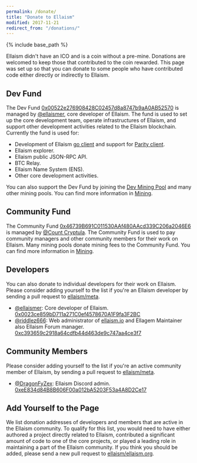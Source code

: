 ```yaml
---
permalink: /donate/
title: "Donate to Ellaism"
modified: 2017-11-21
redirect_from: "/donations/"
---
```


{% include base_path %}


Ellaism didn't have an ICO and is a coin without a pre-mine. Donations are welcomed to keep those that contributed to the coin rewarded. This page was set up so that you can donate to some people who have contributed code either directly or indirectly to Ellaism.

## Dev Fund

The Dev Fund [0x00522e276908428C02457d8a8747b9aA0AB52570](https://explorer.ellaism.org/addr/0x00522e276908428C02457d8a8747b9aA0AB52570) is managed by [@ellaismer](https://github.com/ellaismer), core developer of Ellaism. The fund is used to set up the core development team, operate infrastructures of Ellaism, and support other development activities related to the Ellaism blockchain. Currently the fund is used for:

* Development of Ellaism [go client](https://github.com/ellaism/go-ellaism) and support for [Parity client](https://github.com/ellaism/parity-config).
* Ellaism explorer.
* Ellaism public JSON-RPC API.
* BTC Relay.
* Ellaism Name System (ENS).
* Other core development activities.

You can also support the Dev Fund by joining the [Dev Mining Pool](https://pool.ellaism.org) and many other mining pools. You can find more information in [Mining](/mining/).

## Community Fund

The Community Fund [0x46739B691C011530AAf480AAcd339C206a2046E6](https://explorer.ellaism.org/addr/0x46739B691C011530AAf480AAcd339C206a2046E6) is managed by [@Count Cryptula](https://twitter.com/talesfmthcrypto). The Community Fund is used to pay community managers and other community members for their work on Ellaism. Many mining pools donate mining fees to the Community Fund. You can find more information in [Mining](/mining/).

## Developers

You can also donate to individual developers for their work on Ellaism. Please consider adding yourself to the list if you're an Ellaism developer by sending a pull request to [ellaism/meta](https://github.com/ellaism/meta).

* [@ellaismer](https://github.com/ellaismer): Core developer of Ellaism. [0x0023ce859bD711a271C0ef4578670A1F9fa3F2BC](https://explorer.ellaism.org/addr/0x0023ce859bD711a271C0ef4578670A1F9fa3F2BC)
* [@riddlez666](https://github.com/ellaism-io): Web administrator of [ellaism.io](https://ellaism.io) and Ellagem Maintainer also Ellaism Forum manager. [0xc393659c2918a64cdfb44d463de9c747aa4ce3f7](https://explorer.ellaism.org/addr/0xc393659c2918a64cdfb44d463de9c747aa4ce3f7)

## Community Members

Please consider adding yourself to the list if you're an active community member of Ellaism, by sending a pull request to [ellaism/meta](https://github.com/ellaism/meta).

* [@DragonFyZex](https://github.com/DragonFyZex): Ellaism Discord admin. [0xeE834d84B8B606F00a012bA5203F53a4A8D2Ce17](https://explorer.ellaism.org/addr/0xeE834d84B8B606F00a012bA5203F53a4A8D2Ce17)

## Add Yourself to the Page

We list donation addresses of developers and members that are active in the Ellaism community. To qualify for this list, you would need to have either authored a project directly related to Ellaism, contributed a significant amount of code to one of the core projects, or played a leading role in maintaining a part of the Ellaism community. If you think you should be added, please send a new pull request to [ellaism/ellaism.org](https://github.com/ellaism/ellaism.org).
